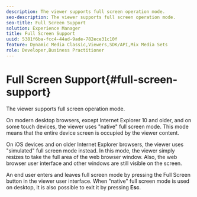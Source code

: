 ```yaml
---
description: The viewer supports full screen operation mode.
seo-description: The viewer supports full screen operation mode.
seo-title: Full Screen Support
solution: Experience Manager
title: Full Screen Support
uuid: 5381f6ba-fcc4-44ad-9ade-782ece31c10f
feature: Dynamic Media Classic,Viewers,SDK/API,Mix Media Sets
role: Developer,Business Practitioner
---
```


# Full Screen Support{#full-screen-support}

The viewer supports full screen operation mode.

On modern desktop browsers, except Internet Explorer 10 and older, and on some touch devices, the viewer uses "native" full screen mode. This mode means that the entire device screen is occupied by the viewer content.

On iOS devices and on older Internet Explorer browsers, the viewer uses "simulated" full screen mode instead. In this mode, the viewer simply resizes to take the full area of the web browser window. Also, the web browser user interface and other windows are still visible on the screen.

An end user enters and leaves full screen mode by pressing the Full Screen button in the viewer user interface. When "native" full screen mode is used on desktop, it is also possible to exit it by pressing **Esc**. 
